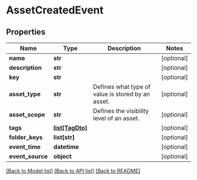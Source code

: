 # AssetCreatedEvent

## Properties
Name | Type | Description | Notes
------------ | ------------- | ------------- | -------------
**name** | **str** |  | [optional] 
**description** | **str** |  | [optional] 
**key** | **str** |  | [optional] 
**asset_type** | **str** | Defines what type of value is stored by an asset. | [optional] 
**asset_scope** | **str** | Defines the visibility level of an asset. | [optional] 
**tags** | [**list[TagDto]**](TagDto.md) |  | [optional] 
**folder_keys** | **list[str]** |  | [optional] 
**event_time** | **datetime** |  | [optional] 
**event_source** | **object** |  | [optional] 

[[Back to Model list]](../README.md#documentation-for-models) [[Back to API list]](../README.md#documentation-for-api-endpoints) [[Back to README]](../README.md)



